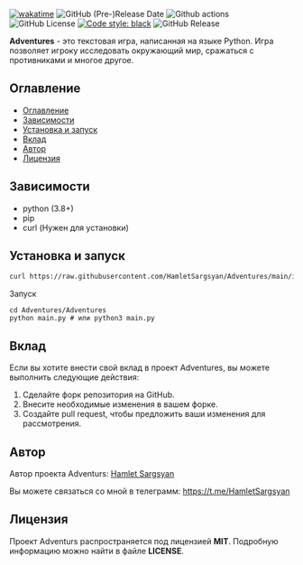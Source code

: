 [![wakatime](https://wakatime.com/badge/github/HamletSargsyan/Adventures.svg)](https://wakatime.com/badge/github/HamletSargsyan/Adventures) 
![GitHub (Pre-)Release Date](https://img.shields.io/github/release-date-pre/HamletSargsyan/Adventures?color=blue)
![Github actions](https://github.com/HamletSargsyan/Adventures/actions/workflows/check.yml/badge.svg)
![GitHub License](https://img.shields.io/github/license/HamletSargsyan/Adventures)
[![Code style: black](https://img.shields.io/badge/code%20style-black-000000.svg)](https://github.com/psf/black)
![GitHub Release](https://img.shields.io/github/v/release/HamletSargsyan/Adventures)



**Adventures** - это текстовая игра, написанная на языке Python. Игра позволяет игроку исследовать окружающий мир, сражаться с противниками и многое другое.


## Оглавление

- [Оглавление](#оглавление)
- [Зависимости](#зависимости)
- [Установка и запуск](#установка-и-запуск)
- [Вклад](#вклад)
- [Автор](#автор)
- [Лицензия](#лицензия)

## Зависимости


* python (3.8+)
* pip
* curl (Нужен для установки)


## Установка и запуск

```bash
curl https://raw.githubusercontent.com/HamletSargsyan/Adventures/main/install.sh | bash
```
Запуск
```
cd Adventures/Adventures
python main.py # или python3 main.py
```


## Вклад

Если вы хотите внести свой вклад в проект Adventures, вы можете выполнить следующие действия:

1. Сделайте форк репозитория на GitHub.
2. Внесите необходимые изменения в вашем форке.
3. Создайте pull request, чтобы предложить ваши изменения для рассмотрения.

## Автор

Автор проекта Adventurs: [Hamlet Sargsyan](https://github.com/HamletSargsyan/)

Вы можете связаться со мной в телеграмм: https://t.me/HamletSargsyan

## Лицензия

Проект Adventurs распространяется под лицензией **MIT**. Подробную информацию можно найти в файле **LICENSE**.

